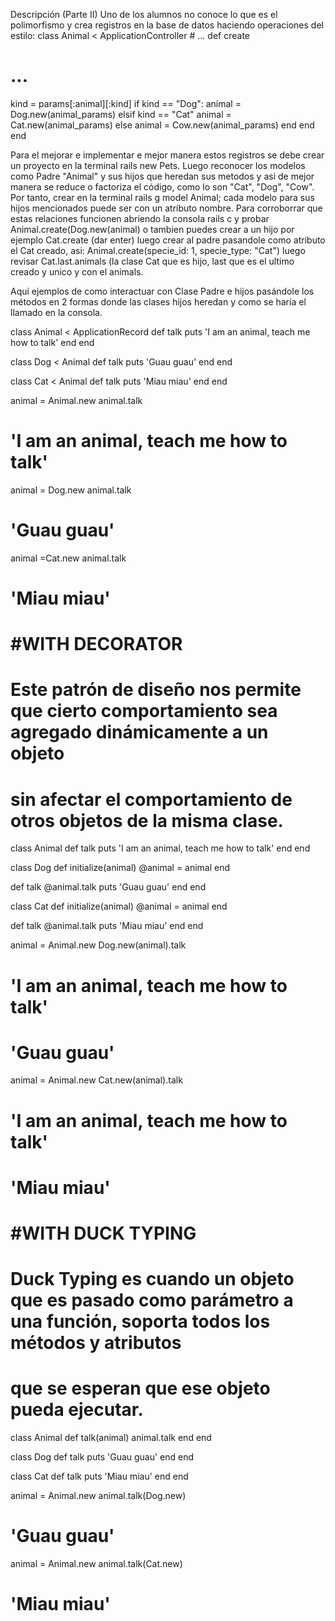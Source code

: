 Descripción (Parte II)
Uno de los alumnos no conoce lo que es el polimorfismo y crea registros en la base de datos haciendo operaciones del estilo:
class Animal < ApplicationController # ...
def create
# ...
kind = params[:animal][:kind]
if kind == "Dog":
animal = Dog.new(animal_params)
elsif kind == "Cat"
animal = Cat.new(animal_params)
else
animal = Cow.new(animal_params)
end end
end

Para el mejorar e implementar e mejor manera estos registros se debe crear un proyecto en la terminal rails new Pets. Luego reconocer los modelos como Padre "Animal" y sus hijos que heredan sus metodos y asi de mejor manera se reduce o factoriza el código, como lo son "Cat", "Dog", "Cow". Por tanto, crear en la terminal rails g model Animal; cada modelo para sus hijos mencionados puede ser con un atributo nombre. Para corroborrar que estas relaciones funcionen abriendo la consola rails c y probar Animal.create(Dog.new(animal) o tambien puedes crear a un hijo por ejemplo Cat.create (dar enter) luego crear al padre pasandole como atributo el Cat creado, asi: Animal.create(specie_id: 1, specie_type: "Cat") luego revisar Cat.last.animals (la clase Cat que es hijo, last que es el ultimo creado y unico y con el animals.

Aquí ejemplos de como interactuar con Clase Padre e hijos pasándole los métodos en 2 formas donde las clases hijos heredan y como se haría el llamado en la consola.

class Animal < ApplicationRecord
    def talk
        puts 'I am an animal, teach me how to talk'
    end
end
    
class Dog < Animal
  def talk
    puts 'Guau guau'
  end
end

class Cat < Animal
  def talk
    puts 'Miau miau'
  end
end

animal = Animal.new
animal.talk
# 'I am an animal, teach me how to talk'

animal = Dog.new
animal.talk
# 'Guau guau'

animal =Cat.new
animal.talk
# 'Miau miau'
    
    
# #WITH DECORATOR
# Este patrón de diseño nos permite que cierto comportamiento sea agregado dinámicamente a un objeto 
# sin afectar el comportamiento de otros objetos de la misma clase.

class Animal
  def talk
    puts 'I am an animal, teach me how to talk'
  end
end

class Dog 
  def initialize(animal)
    @animal = animal
  end

  def talk
    @animal.talk
    puts 'Guau guau'
  end
end

class Cat 
  def initialize(animal)
    @animal = animal
  end

  def talk
    @animal.talk
    puts 'Miau miau'
  end
end

animal = Animal.new
Dog.new(animal).talk
# 'I am an animal, teach me how to talk'
# 'Guau guau'

animal = Animal.new
Cat.new(animal).talk
# 'I am an animal, teach me how to talk'
# 'Miau miau'

# #WITH DUCK TYPING
# Duck Typing es cuando un objeto que es pasado como parámetro a una función, soporta todos los métodos y atributos 
# que se esperan que ese objeto pueda ejecutar.

class Animal
  def talk(animal)
    animal.talk
  end
end

class Dog 
  def talk
    puts 'Guau guau'
  end
end

class Cat 
  def talk
    puts 'Miau miau'
  end
end

animal = Animal.new
animal.talk(Dog.new)
# 'Guau guau'

animal = Animal.new
animal.talk(Cat.new)
# 'Miau miau'

